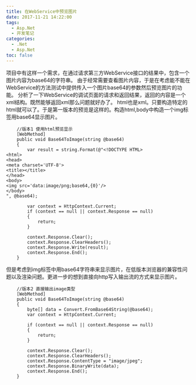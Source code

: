 ```yaml
---
title: 在WebService中预览图片
date: 2017-11-21 14:22:00
tags:
  - Asp.Net
  - 开发笔记
categories:
  - .Net
  - Asp.Net
toc: false
---
```

项目中有这样一个需求，在通过请求第三方WebService接口的结果中，包含一个图片内容为base64的字符串。
由于经常需要查看图片内容，于是在考虑能不能在WebService的方法测试中提供传入一个图片base64的参数然后预览图片的功能。
分析了一下WebService的调试页面的请求和返回结果，返回的内容是一个xml结构。既然能够返回xml那么问题就好办了。
html也是xml。只要构造特定的html就可以了。于是第一版本的预览是这样的。构造html,body中构造一个img标签用base64显示图片。
```
	//版本1 使用html预览显示
	[WebMethod]
	public void Base64ToImage(string @base64)
	{            
		var result = string.Format(@"<!DOCTYPE HTML>
<html>
<head>
<meta charset='UTF-8'>
<title></title>
</head>
<body>
<img src='data:image/png;base64,{0}'/>
</body>
", @base64);

		var context = HttpContext.Current;
		if (context == null || context.Response == null)
		{
			return;
		}
		
		context.Response.Clear();
		context.Response.ClearHeaders();
		context.Response.Write(result);
		context.Response.End();
	}
```

但是考虑到img标签中用base64字符串来显示图片，在低版本浏览器的兼容性问题以及渲染问题。更进一步的想到直接向http写入输出流的方式来显示图片。
```
	//版本2 直接输出image类型
	[WebMethod]
	public void Base64ToImage(string @base64)
	{
		byte[] data = Convert.FromBase64String(@base64);
		var context = HttpContext.Current;

		if (context == null || context.Response == null)
		{
			return;
		}

		context.Response.Clear();
		context.Response.ClearHeaders();
		context.Response.ContentType = "image/jpeg";
		context.Response.BinaryWrite(data);
		context.Response.End();
	}
```
